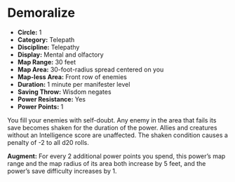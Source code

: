 # Demoralize

- **Circle:** 1
- **Category:** Telepath
- **Discipline:** Telepathy
- **Display:** Mental and olfactory
- **Map Range:** 30 feet
- **Map Area:** 30-foot-radius spread centered on you
- **Map-less Area:** Front row of enemies
- **Duration:** 1 minute per manifester level
- **Saving Throw:** Wisdom negates
- **Power Resistance:** Yes
- **Power Points:** 1

You fill your enemies with self-doubt. Any enemy in the area that fails its save becomes shaken for the duration of the power. Allies and creatures without an Intelligence score are unaffected. The shaken condition causes a penalty of -2 to all d20 rolls.

**Augment:** For every 2 additional power points you spend, this power’s map range and the map radius of its area both increase by 5 feet, and the power’s save difficulty increases by 1.
